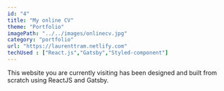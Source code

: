 ```yaml
---
id: "4"
title: "My online CV"
theme: "Portfolio"
imagePath: "../../images/onlinecv.jpg"
category: "portfolio"
url: "https://laurenttram.netlify.com"
techUsed : ["React.js","Gatsby","Styled-component"]
---
```


This website you are currently visiting has been designed and built from scratch using ReactJS and Gatsby.
